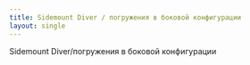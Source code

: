 ```yaml
---
title: Sidemount Diver / погружения в боковой конфигурации
layout: single
---
```


Sidemount Diver/погружения в боковой конфигурации